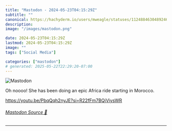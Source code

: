 ```yaml
---
title: "Mastodon - 2024-05-23T04:15:29Z"
subtitle: ""
canonical: https://hachyderm.io/users/mweagle/statuses/112488463048924657
description:
image: "/images/mastodon.png"

date: 2024-05-23T04:15:29Z
lastmod: 2024-05-23T04:15:29Z
image: ""
tags: ["Social Media"]

categories: ["mastodon"]
# generated: 2025-05-22T22:29:20-07:00
---
```

![Mastodon](/images/mastodon.png)

<p>Oh noooo! She has been doing an epic Africa ride starting in Morocco. </p><p><a href="https://youtu.be/PbqQqh2nyJE?si=R22fFm7BQjViysWR" target="_blank" rel="nofollow noopener noreferrer" translate="no"><span class="invisible">https://</span><span class="ellipsis">youtu.be/PbqQqh2nyJE?si=R22fFm</span><span class="invisible">7BQjViysWR</span></a></p>


###### [Mastodon Source 🐘](https://hachyderm.io/@mweagle/112488463048924657)

___
